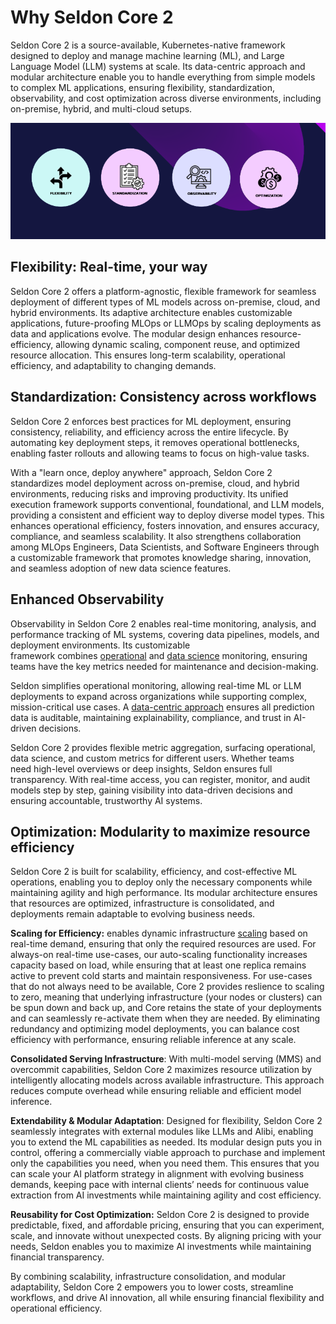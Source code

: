 # Why Seldon Core 2

Seldon Core 2 is a source-available, Kubernetes-native framework designed to deploy and manage machine learning (ML), and Large Language Model (LLM) systems at scale. Its data-centric approach and modular architecture enable you to handle everything from simple models to complex ML applications, ensuring flexibility, standardization, observability, and cost optimization across diverse environments, including on-premise, hybrid, and multi-cloud setups.

![Seldon Core 2 key benefits](./images/seldon_core_2_intro.png)

## **Flexibility: Real-time, your way**

Seldon Core 2 offers a platform-agnostic, flexible framework for seamless deployment of different types of ML models across on-premise, cloud, and hybrid environments. Its adaptive architecture enables customizable applications, future-proofing MLOps or LLMOps by scaling deployments as data and applications evolve. The modular design enhances resource-efficiency, allowing dynamic scaling, component reuse, and optimized resource allocation. This ensures long-term scalability, operational efficiency, and adaptability to changing demands.

## **Standardization: Consistency across workflows**

Seldon Core 2 enforces best practices for ML deployment, ensuring consistency, reliability, and efficiency across the entire lifecycle. By automating key deployment steps, it removes operational bottlenecks, enabling faster rollouts and allowing teams to focus on high-value tasks.

With a "learn once, deploy anywhere" approach, Seldon Core 2 standardizes model deployment across on-premise, cloud, and hybrid environments, reducing risks and improving productivity. Its unified execution framework supports conventional, foundational, and LLM models, providing a consistent and efficient way to deploy diverse model types. This enhances operational efficiency, fosters innovation, and ensures accuracy, compliance, and seamless scalability. It also strengthens collaboration among MLOps Engineers, Data Scientists, and Software Engineers through a customizable framework that promotes knowledge sharing, innovation, and seamless adoption of new data science features.

## **Enhanced Observability**

Observability in Seldon Core 2 enables real-time monitoring, analysis, and performance tracking of ML systems, covering data pipelines, models, and deployment environments. Its customizable framework combines [operational](./operational-monitoring/README.md) and [data science](./architecture/dataflow.md) monitoring, ensuring teams have the key metrics needed for maintenance and decision-making.

Seldon simplifies operational monitoring, allowing real-time ML or LLM deployments to expand across organizations while supporting complex, mission-critical use cases. A [data-centric approach](./concepts/README.md#data-centric-mlops) ensures all prediction data is auditable, maintaining explainability, compliance, and trust in AI-driven decisions.

Seldon Core 2 provides flexible metric aggregation, surfacing operational, data science, and custom metrics for different users. Whether teams need high-level overviews or deep insights, Seldon ensures full transparency. With real-time access, you can register, monitor, and audit models step by step, gaining visibility into data-driven decisions and ensuring accountable, trustworthy AI systems.

## **Optimization: Modularity to maximize resource efficiency**

Seldon Core 2 is built for scalability, efficiency, and cost-effective ML operations, enabling you to deploy only the necessary components while maintaining agility and high performance. Its modular architecture ensures that resources are optimized, infrastructure is consolidated, and deployments remain adaptable to evolving business needs.

**Scaling for Efficiency:** enables dynamic infrastructure [scaling](./kubernetes/scaling.md) based on real-time demand, ensuring that only the required resources are used. For always-on real-time use-cases, our auto-scaling functionality increases capacity based on load, while ensuring that at least one replica remains active to prevent cold starts and maintain responsiveness. For use-cases that do not always need to be available, Core 2 provides reslience to scaling to zero, meaning that underlying infrastructure (your nodes or clusters) can be spun down and back up, and Core retains the state of your deployments and can seamlessly re-activate them when they are needed. By eliminating redundancy and optimizing model deployments, you can balance cost efficiency with performance, ensuring reliable inference at any scale.

**Consolidated Serving Infrastructure**: With multi-model serving (MMS) and overcommit capabilities, Seldon Core 2 maximizes resource utilization by intelligently allocating models across available infrastructure. This approach reduces compute overhead while ensuring reliable and efficient model inference.

**Extendability & Modular Adaptation**: Designed for flexibility, Seldon Core 2 seamlessly integrates with external modules like LLMs and Alibi, enabling you to extend the ML capabilities as needed. Its modular design puts you in control, offering a commercially viable approach to purchase and implement only the capabilities you need, when you need them. This ensures that you can scale your AI platform strategy in alignment with evolving business demands, keeping pace with internal clients’ needs for continuous value extraction from AI investments while maintaining agility and cost efficiency.

**Reusability for Cost Optimization:** Seldon Core 2 is designed to provide predictable, fixed, and affordable pricing, ensuring that you can experiment, scale, and innovate without unexpected costs. By aligning pricing with your needs, Seldon enables you to maximize AI investments while maintaining financial transparency.

By combining scalability, infrastructure consolidation, and modular adaptability, Seldon Core 2 empowers you to lower costs, streamline workflows, and drive AI innovation, all while ensuring financial flexibility and operational efficiency.
